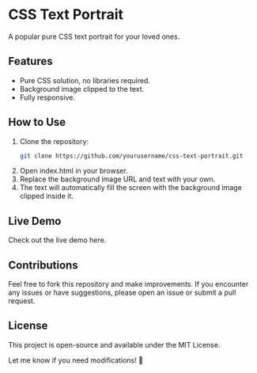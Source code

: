 # CSS Text Portrait

A popular pure CSS text portrait for your loved ones.

## Features

- Pure CSS solution, no libraries required.
- Background image clipped to the text.
- Fully responsive.

## How to Use

1. Clone the repository:
   ```sh
   git clone https://github.com/yourusername/css-text-portrait.git
   ```
2. Open index.html in your browser.
3. Replace the background image URL and text with your own.
4. The text will automatically fill the screen with the background image clipped inside it.

## Live Demo

Check out the live demo here.

## Contributions

Feel free to fork this repository and make improvements. If you encounter any issues or have suggestions, please open an issue or submit a pull request.

## License

This project is open-source and available under the MIT License.

Let me know if you need modifications! 🚀
